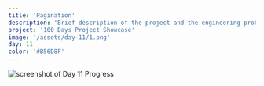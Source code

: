 ```yaml
---
title: 'Pagination'
description: 'Brief description of the project and the engineering problem solved.'
project: '100 Days Project Showcase'
image: '/assets/day-11/1.png'
day: 11
color: '#B56D8F'
---
```


![screenshot of Day 11 Progress](/assets/day-11/1.png)
